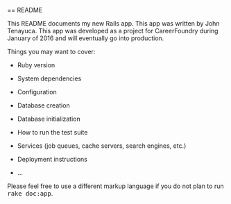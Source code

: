 == README

This README documents my new Rails app. This app was written by John Tenayuca. This app was developed as a project for CareerFoundry during January of 2016 and will eventually go into production.

Things you may want to cover:

* Ruby version

* System dependencies

* Configuration

* Database creation

* Database initialization

* How to run the test suite

* Services (job queues, cache servers, search engines, etc.)

* Deployment instructions

* ...


Please feel free to use a different markup language if you do not plan to run
<tt>rake doc:app</tt>.
